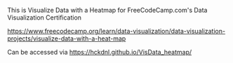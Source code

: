 This is Visualize Data with a Heatmap for FreeCodeCamp.com's Data Visualization Certification

https://www.freecodecamp.org/learn/data-visualization/data-visualization-projects/visualize-data-with-a-heat-map

Can be accessed via https://hckdnl.github.io/VisData_heatmap/